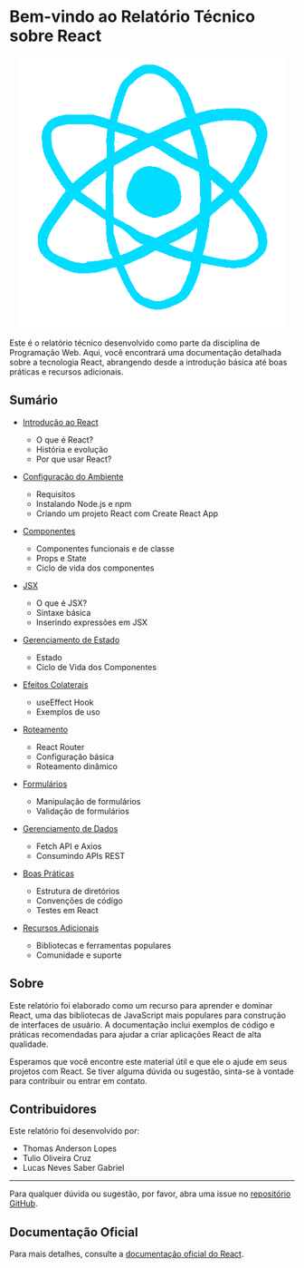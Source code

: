# Bem-vindo ao Relatório Técnico sobre React

<div align="center">
  <img src="imgs/react.gif" alt="React GIF" style="max-width: 100%; height: auto;" />
</div>

Este é o relatório técnico desenvolvido como parte da disciplina de Programação Web. Aqui, você encontrará uma documentação detalhada sobre a tecnologia React, abrangendo desde a introdução básica até boas práticas e recursos adicionais.

## Sumário

- [Introdução ao React](introducao.md)
  - O que é React?
  - História e evolução
  - Por que usar React?

- [Configuração do Ambiente](configuracao_ambiente.md)
  - Requisitos
  - Instalando Node.js e npm
  - Criando um projeto React com Create React App

- [Componentes](componentes.md)
  - Componentes funcionais e de classe
  - Props e State
  - Ciclo de vida dos componentes

- [JSX](jsx.md)
  - O que é JSX?
  - Sintaxe básica
  - Inserindo expressões em JSX

- [Gerenciamento de Estado](estado_ciclo_de_vida.md)
  - Estado
  - Ciclo de Vida dos Componentes

- [Efeitos Colaterais](efeitos_colaterais.md)
  - useEffect Hook
  - Exemplos de uso

- [Roteamento](roteamento.md)
  - React Router
  - Configuração básica
  - Roteamento dinâmico

- [Formulários](formularios.md)
  - Manipulação de formulários
  - Validação de formulários

- [Gerenciamento de Dados](gerenciamento_dados.md)
  - Fetch API e Axios
  - Consumindo APIs REST

- [Boas Práticas](boas_praticas.md)
  - Estrutura de diretórios
  - Convenções de código
  - Testes em React

- [Recursos Adicionais](recursos_adicionais.md)
  - Bibliotecas e ferramentas populares
  - Comunidade e suporte

## Sobre

Este relatório foi elaborado como um recurso para aprender e dominar React, uma das bibliotecas de JavaScript mais populares para construção de interfaces de usuário. A documentação inclui exemplos de código e práticas recomendadas para ajudar a criar aplicações React de alta qualidade.

Esperamos que você encontre este material útil e que ele o ajude em seus projetos com React. Se tiver alguma dúvida ou sugestão, sinta-se à vontade para contribuir ou entrar em contato.

## Contribuidores

Este relatório foi desenvolvido por:

- Thomas Anderson Lopes
- Tulio Oliveira Cruz
- Lucas Neves Saber Gabriel 

---

Para qualquer dúvida ou sugestão, por favor, abra uma issue no [repositório GitHub](https://github.com/thomas-lp/Documentacao-React-MkDocs).

## Documentação Oficial

Para mais detalhes, consulte a [documentação oficial do React](https://reactjs.org/docs/getting-started.html).
